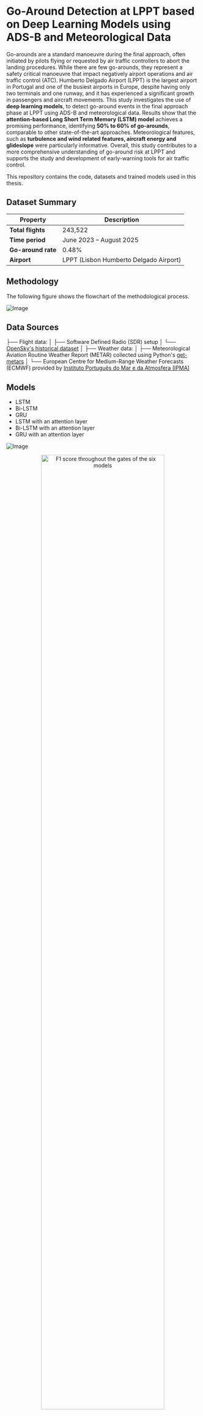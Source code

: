 # Go-Around Detection at LPPT based on Deep Learning Models using ADS-B and Meteorological Data

Go-arounds are a standard manoeuvre during the final approach, often initiated by pilots flying or requested by air traffic controllers to abort the landing procedures. While there are few go-arounds, they represent a safety critical manoeuvre that impact negatively airport operations and air traffic control (ATC). Humberto Delgado Airport (LPPT) is the largest airport in Portugal and one of the busiest airports in Europe, despite having only two terminals and one runway, and it has experienced a significant growth in passengers and aircraft movements. This study investigates the use of **deep learning models**, to detect go-around events in the final approach phase at LPPT using ADS-B and meteorological data. Results show that the **attention-based Long Short Term Memory (LSTM) model** achieves a promising performance, identifying **50% to 60% of go-arounds**, comparable to other state-of-the-art approaches. Meteorological features, such as **turbulence and wind related features, aircraft energy and glideslope** were particularly informative. Overall, this study contributes to a more comprehensive understanding of go-around risk at LPPT and supports the study and development of early-warning tools for air traffic control.

This repository contains the code, datasets and trained models used in this thesis.

## Dataset Summary

| Property           | Description                            |
| ------------------ | -------------------------------------- |
| **Total flights**  | 243,522                                |
| **Time period**    | June 2023 – August 2025                |
| **Go-around rate** | 0.48%                                  |
| **Airport**        | LPPT (Lisbon Humberto Delgado Airport) |

## Methodology

The following figure shows the flowchart of the methodological process.

![Image](https://github.com/user-attachments/assets/48e4c04d-ef0c-4ccc-9514-f0bee0be1fe7)

## Data Sources

├── Flight data:
│ ├── Software Defined Radio (SDR) setup
│ └── [OpenSky's historical dataset](https://opensky-network.org/)
│
├── Weather data:
│ ├── Meteorological Aviation Routine Weather Report (METAR) collected using Python's [get-metars](https://pypi.org/project/get-metars)
│ └── European Centre for Medium-Range Weather Forecasts (ECMWF) provided by [Instituto Português do Mar e da Atmosfera (IPMA)](https://www.ipma.pt/pt/index.html)

## Models 
- LSTM
- Bi-LSTM
- GRU
- LSTM with an attention layer
- Bi-LSTM with an attention layer
- GRU with an attention layer

![Image](https://github.com/user-attachments/assets/29cbc840-ef1a-4cef-ae31-5e8f4ff5d1ba)

<p align="center">
  <img src="figures/f1score_models.png" alt="F1 score throughout the gates of the six models" width="80%">
</p>







